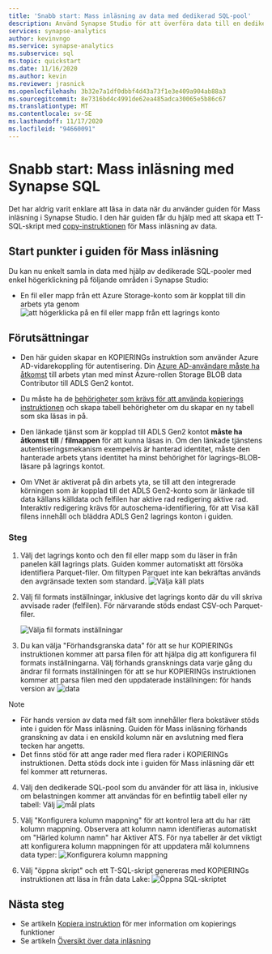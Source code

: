 ```yaml
---
title: 'Snabb start: Mass inläsning av data med dedikerad SQL-pool'
description: Använd Synapse Studio för att överföra data till en dedikerad SQL-pool i Azure Synapse Analytics.
services: synapse-analytics
author: kevinvngo
ms.service: synapse-analytics
ms.subservice: sql
ms.topic: quickstart
ms.date: 11/16/2020
ms.author: kevin
ms.reviewer: jrasnick
ms.openlocfilehash: 3b32e7a1df0dbbf4d43a73f1e3e409a904ab88a3
ms.sourcegitcommit: 8e7316bd4c4991de62ea485adca30065e5b86c67
ms.translationtype: MT
ms.contentlocale: sv-SE
ms.lasthandoff: 11/17/2020
ms.locfileid: "94660091"
---
```

# <a name="quickstart-bulk-loading-with-synapse-sql"></a>Snabb start: Mass inläsning med Synapse SQL

Det har aldrig varit enklare att läsa in data när du använder guiden för Mass inläsning i Synapse Studio. I den här guiden får du hjälp med att skapa ett T-SQL-skript med [copy-instruktionen](/sql/t-sql/statements/copy-into-transact-sql?view=azure-sqldw-latest&preserve-view=true) för Mass inläsning av data. 

## <a name="entry-points-to-the-bulk-load-wizard"></a>Start punkter i guiden för Mass inläsning

Du kan nu enkelt samla in data med hjälp av dedikerade SQL-pooler med enkel högerklickning på följande områden i Synapse Studio:

- En fil eller mapp från ett Azure Storage-konto som är kopplat till din arbets yta genom ![ att högerklicka på en fil eller mapp från ett lagrings konto](./sql/media/bulk-load/bulk-load-entry-point-0.png)

## <a name="prerequisites"></a>Förutsättningar

- Den här guiden skapar en KOPIERINGs instruktion som använder Azure AD-vidarekoppling för autentisering. Din [Azure AD-användare måste ha åtkomst](
./sql-data-warehouse/quickstart-bulk-load-copy-tsql-examples.md#d-azure-active-directory-authentication) till arbets ytan med minst Azure-rollen Storage BLOB data Contributor till ADLS Gen2 kontot. 

- Du måste ha de [behörigheter som krävs för att använda kopierings instruktionen](/sql/t-sql/statements/copy-into-transact-sql?view=azure-sqldw-latest&preserve-view=true#permissions) och skapa tabell behörigheter om du skapar en ny tabell som ska läsas in på.

- Den länkade tjänst som är kopplad till ADLS Gen2 kontot **måste ha åtkomst till** / **filmappen** för att kunna läsas in. Om den länkade tjänstens autentiseringsmekanism exempelvis är hanterad identitet, måste den hanterade arbets ytans identitet ha minst behörighet för lagrings-BLOB-läsare på lagrings kontot.

- Om VNet är aktiverat på din arbets yta, se till att den integrerade körningen som är kopplad till det ADLS Gen2-konto som är länkade till data källans källdata och felfilen har aktive rad redigering aktive rad. Interaktiv redigering krävs för autoschema-identifiering, för att Visa käll filens innehåll och bläddra ADLS Gen2 lagrings konton i guiden.

### <a name="steps"></a>Steg

1. Välj det lagrings konto och den fil eller mapp som du läser in från panelen käll lagrings plats. Guiden kommer automatiskt att försöka identifiera Parquet-filer. Om filtypen Parquet inte kan bekräftas används den avgränsade texten som standard. 
   ![Välja käll plats](./sql/media/bulk-load/bulk-load-source-location.png)

2. Välj fil formats inställningar, inklusive det lagrings konto där du vill skriva avvisade rader (felfilen). För närvarande stöds endast CSV-och Parquet-filer.

    ![Välja fil formats inställningar](./sql/media/bulk-load/bulk-load-file-format-settings.png)

3. Du kan välja "Förhandsgranska data" för att se hur KOPIERINGs instruktionen kommer att parsa filen för att hjälpa dig att konfigurera fil formats inställningarna. Välj förhands gransknings data varje gång du ändrar fil formats inställningen för att se hur KOPIERINGs instruktionen kommer att parsa filen med den uppdaterade inställningen: för hands version av ![ data](./sql/media/bulk-load/bulk-load-file-format-settings-preview-data.png) 

> [!NOTE]  
>
> - För hands version av data med fält som innehåller flera bokstäver stöds inte i guiden för Mass inläsning. Guiden för Mass inläsning förhands granskning av data i en enskild kolumn när en avslutning med flera tecken har angetts. 
> - Det finns stöd för att ange rader med flera rader i KOPIERINGs instruktionen. Detta stöds dock inte i guiden för Mass inläsning där ett fel kommer att returneras.

4. Välj den dedikerade SQL-pool som du använder för att läsa in, inklusive om belastningen kommer att användas för en befintlig tabell eller ny tabell: Välj ![ mål plats](./sql/media/bulk-load/bulk-load-target-location.png)

5. Välj "Konfigurera kolumn mappning" för att kontrol lera att du har rätt kolumn mappning. Observera att kolumn namn identifieras automatiskt om "Härled kolumn namn" har Aktiver ATS. För nya tabeller är det viktigt att konfigurera kolumn mappningen för att uppdatera mål kolumnens data typer: ![ Konfigurera kolumn mappning](./sql/media/bulk-load/bulk-load-target-location-column-mapping.png)

6. Välj "öppna skript" och ett T-SQL-skript genereras med KOPIERINGs instruktionen att läsa in från data Lake: ![ Öppna SQL-skriptet](./sql/media/bulk-load/bulk-load-target-final-script.png)

## <a name="next-steps"></a>Nästa steg

- Se artikeln [Kopiera instruktion](/sql/t-sql/statements/copy-into-transact-sql?view=azure-sqldw-latest&preserve-view=true#syntax) för mer information om kopierings funktioner
- Se artikeln [Översikt över data inläsning](./sql-data-warehouse/design-elt-data-loading.md#what-is-elt)
